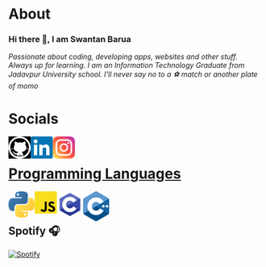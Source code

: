  # About
 ### Hi there 👋, I am Swantan Barua
 _Passionate about coding, developing apps, websites and other stuff. Always up for learning. I am an Information Technology Graduate from Jadavpur University school. I'll never say no to a ⚽ match or another plate of momo_

# Socials

<a href="https://github.com/swantanbarua/" target="_blank"><img align="left" alt="Swantan Barua | Github" width="44px" src="/logos/github.png">
<a href="https://www.linkedin.com/in/swantan-barua-b77a83192/" target="_blank"><img align="left" alt="Swantan Barua | LinkedIn" width="44px" src="/logos/linkedin.png">
<a href="https://www.instagram.com/swantman7/" target="_blank"><img align="left" alt="Swantan Barua | Instagram" width="44px" src="/logos/instagram.png"><br>
  
# Programming Languages

  <a href="https://www.python.org" target="_blank"> <img align="left" alt="Python" width="52px" src="https://github.com/Aakarsh-B/trying-repos/blob/master/python-5.svg?raw=true"/> </a>
  <a href="https://developer.mozilla.org/en-US/docs/Web/JavaScript" target="_blank"><img align="left" alt="JavaScript" width="44px" src="/logos/js.png"></a>
  <a href="https://www.cprogramming.com/" target="_blank"> <img align="left" alt="C" width="52px" src="https://github.com/Aakarsh-B/trying-repos/blob/master/c-programming.png"/> </a>
  <a href="https://www.w3schools.com/cpp/" target="_blank"> <img align="left" alt="C++" width="52px" src="https://github.com/Aakarsh-B/trying-repos/blob/master/c++.png"/> </a>
  <br><br>
  
## Spotify 🎧

[![Spotify](https://github-readme-remake.vercel.app/api/spotify)](https://open.spotify.com/playlist/7KRT83V16VAnYxxIRw7Cbo)
<br/>
